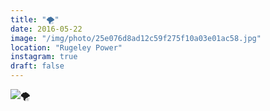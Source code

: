 ```yaml
---
title: "🌪"
date: 2016-05-22
image: "/img/photo/25e076d8ad12c59f275f10a03e01ac58.jpg"
location: "Rugeley Power"
instagram: true
draft: false
---
```


![🌪](/img/photo/25e076d8ad12c59f275f10a03e01ac58.jpg)
